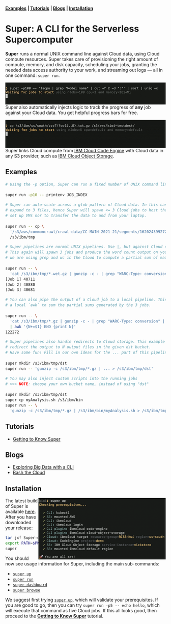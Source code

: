 #### [Examples](#examples)  | [Tutorials](#tutorials) | [Blogs](#blogs) | [Installation](#installation)

# Super: A CLI for the Serverless Supercomputer

**Super** runs a normal UNIX command line against Cloud data, using
Cloud compute resources. Super takes care of provisioning the right
amount of compute, memory, and disk capacity, scheduling your jobs,
granting the needed data access authority to your work, and streaming
out logs &mdash; all in one command: `super run`.

<img title="Super takes a normal UNIX command line, and runs it in parallel, in the Cloud" alt="Super auto-scales normal UNIX command lines" src="docs/blogs/1-Super-Overview/super-lscpu-100-with-progress.gif" align="right" width="550">

Super also automatically injects logic to track the progress of
**any** job against your Cloud data. You get helpful progress bars for
free.

<img title="Super can copy your Cloud data rapidly, across providers or regions within the Cloud" alt="Animated GIF of super copy" src="docs/blogs/1-Super-Overview/super-cp-5-with-progress.gif" align="right" width="550">

Super links Cloud compute from [IBM Cloud Code
Engine](https://www.ibm.com/cloud/code-engine) with Cloud data in any
S3 provider, such as [IBM Cloud Object
Storage](https://www.ibm.com/cloud/object-storage).

## Examples

```sh
# Using the -p option, Super can run a fixed number of UNIX command lines, in the Cloud

super run -p10 -- printenv JOB_INDEX
```

```sh
# Super can auto-scale across a glob pattern of Cloud data. In this case, the glob will
# expand to 3 files, hence Super will spawn <= 3 Cloud jobs to host the copy. No need to
# set up VMs nor to transfer the data to and from your laptop.

super run -- cp \
  '/s3/aws/commoncrawl/crawl-data/CC-MAIN-2021-21/segments/1620243992721.31/wet/*-0000{1,2,3}.warc.wet.gz' \
  /s3/ibm/tmp
```

```sh
# Super pipelines are normal UNIX pipelines. Use |, but against Cloud data and compute.
# This again will spawn 3 jobs and produce the word count output on your console. Here
# we are using grep and wc in the Cloud to compute a partial sum of matches.

super run -- \
  'cat /s3/ibm/tmp/*.wet.gz | gunzip -c - | grep "WARC-Type: conversion" | wc -l'
[Job 1] 40711
[Job 2] 40880
[Job 3] 40681
```

```sh
# You can also pipe the output of a Cloud job to a local pipeline. This pipeline uses
# a local `awk` to sum the partial sums generated by the 3 jobs.

super run -- \
  'cat /s3/ibm/tmp/*.gz | gunzip -c - | grep "WARC-Type: conversion" | wc -l' \
  | awk '{N+=$1} END {print N}'
122272
```

```sh
# Super pipelines also handle redirects to Cloud storage. This example will
# redirect the output to N output files in the given dst bucket.
# Have some fun! Fill in our own ideas for the ... part of this pipeline.

super mkdir /s3/ibm/tmp/dst
super run -- 'gunzip -c /s3/ibm/tmp/*.gz | ... > /s3/ibm/tmp/dst'
```

```sh
# You may also inject custom scripts into the running jobs
# >>> NOTE: choose your own bucket name, instead of using "dst"

super mkdir /s3/ibm/tmp/dst
super cp myAnalysis.sh /s3/ibm/bin
super run -- \
  'gunzip -c /s3/ibm/tmp/*.gz | /s3/ibm/bin/myAnalysis.sh > /s3/ibm/tmp/dst'
```

## Tutorials

- [Getting to Know Super](docs/tutorial/basics/#readme)

## Blogs

- [Exploring Big Data with a CLI](https://medium.com/the-graphical-terminal/exploring-big-data-with-a-cli-59af31d38756)
- [Bash the Cloud](docs/blogs/1-Super-Overview/README.md#readme)

## Installation

<img title="The super up command helps you with prerequisites" alt="The super up command helps you with prerequisites" src="docs/tutorial/basics/super-up.png" align="right" width="400">

The latest build of Super is available
[here](https://github.com/IBM/super/releases). After you have downloaded
your release:

```sh
tar jxf Super-darwin-x64.tar.bz2
export PATH=$PWD/Super-darwin-x64/Super.app/Contents/Resources:$PATH
super
```

You should now see usage information for Super, including the main
sub-commands:
- [`super up`](docs/commands/super-up.md)
- [`super run`](docs/commands/super-run.md)
- [`super dashboard`](docs/tutorial/basics/super-dashboard.md)
- [`super browse`](docs/tutorial/basics/super-browse.md)

We suggest first trying [`super up`](docs/commands/super-up.md), which
will validate your prerequisites. If you are good to go, then you can
try `super run -p5 -- echo hello`, which will execute that command as
five Cloud jobs. If this all looks good, then proceed to the
[**Getting to Know Super**](docs/tutorial/basics#readme) tutorial.
